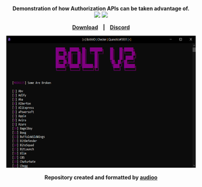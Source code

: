 <p align=center>

  <br>
  <span><strong>Demonstration of how Authorization APIs can be taken advantage of.</span>
  <br>
  <a target="_blank" href="LICENSE" title="License: MIT"><img src="https://img.shields.io/badge/License-MIT-purple.svg"></a>
  <a target="_blank" href="VERSION" title="Version: 2.1"><img src="https://img.shields.io/badge/Version-2.1-purple.svg"></a>
</p>

<p align="center">
  <a href="https://github.com/audioo/Bolt-AIO/releases/latest">Download</a>
  &nbsp;&nbsp;&nbsp;|&nbsp;&nbsp;&nbsp;
  <a href="https://discord.gg/kTZ6q2aEJgp">Discord</a>
</p>

<p align="center">
<a href="">
<img src="./images/demo.png" width="600" height="350"/>
</a>
</p>
<p align="center">
  <span>Repository created and formatted by <a href="https://github.com/audioo">audioo</a></span>
</p>
